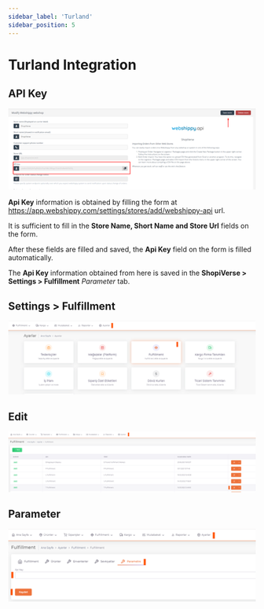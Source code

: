 ```yaml
---
sidebar_label: 'Turland'
sidebar_position: 5
---
```


# Turland Integration

## API Key

![TurlandWebshippy](../fullfillment-entegration/img/TurlandWebshippy.png)

**Api Key** information is obtained by filling the form at https://app.webshippy.com/settings/stores/add/webshippy-api url.

It is sufficient to fill in the **Store Name, Short Name and Store Url** fields on the form.

After these fields are filled and saved, the **Api Key** field on the form is filled automatically.

The **Api Key** information obtained from here is saved in the **ShopiVerse > Settings > Fulfillment** *Parameter* tab.

## Settings > Fulfillment

![Turland](../../dashboard/fullfillment-entegration/img/Turland.png)

## Edit

![TurlanEdit](../../dashboard/fullfillment-entegration/img/TurlandEdit.png)

## Parameter

![TurlandEditParameter](../../dashboard/fullfillment-entegration/img/TurlandEditParameter.png)



 